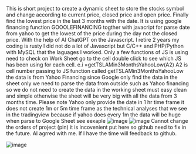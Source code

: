 This is short project to create a dynamic sheet to store the stocks symbol and change according to current price, closed price and open price. Finally find the lowest price in the last 3 months with the date. It is using google financing function GOOOLEFINANCING togther with javacript for parse date from yahoo to get the lowest of the price during the day not the closed price. With the help of AI ChatGPT on the Javascript. I retire 2 years my coding is rusty I did not do a lot of Javascript but C/C++ and PHP/Python with MySQL that the laguages I worked. Only a few functions of JS is using need to check on Work Sheet go to the cell double click to see which JS has been using for each cell. e.i =getTSLAMin3MonthsYahooLow(A2) A2 is cell number passing to JS function called getTSLAMin3MonthsYahooLow the data is from Yahoo Financing since Google only find the data in the sheet only we need to parse the data from outside such as Yahoo financing so we do not need to create the data in the working sheet must easy clean and simple otherwise the sheet will be very big with all the data from 3 months time. Please note Yahoo only provide the date in 1 hr time frame it does not create 1m or 5m time frame as the technical analyses that we see in the tradingview because if yahoo does every 1m the data will be huge when parse to Google Sheet see eexaple
![image](https://github.com/user-attachments/assets/a105cfbc-260e-423b-adfd-2680060f1ffb)
![image](https://github.com/user-attachments/assets/662e3806-8e3a-48bd-b0fc-ad7c18f924f1)
Cannot change the orders of project (pin) it is incovenient put here so github need to fix in the future. AI agrred with me. If I have the time will feedback to github.

![image](https://github.com/user-attachments/assets/0a04d40b-d5f3-4a1b-bbd3-d68e7e57b58c)

